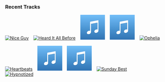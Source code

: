 ### Recent Tracks
[<img src='https://lastfm.freetls.fastly.net/i/u/300x300/af79cdb6a5f5c3d6a2f5edbad092a265.png' width='16%' height='16%' alt='Nice Guy'>](https://www.last.fm/music/courtship./_/nice%2bguy)&nbsp;&nbsp;&nbsp;&nbsp;[<img src='https://lastfm.freetls.fastly.net/i/u/300x300/510c30594b4143e7902480fa2fd7ba8b.png' width='16%' height='16%' alt='Heard It All Before'>](https://www.last.fm/music/bend%2bsinister/_/heard%2bit%2ball%2bbefore)&nbsp;&nbsp;&nbsp;&nbsp;[<img src='https://github.com/atfinke/atfinke/blob/master/placeholder.jpeg?raw=true' width='16%' height='16%' alt='Van Horn'>](https://www.last.fm/music/saint%2bmotel/_/van%2bhorn)&nbsp;&nbsp;&nbsp;&nbsp;[<img src='https://github.com/atfinke/atfinke/blob/master/placeholder.jpeg?raw=true' width='16%' height='16%' alt='G+O'>](https://www.last.fm/music/whylo/_/g%252bo)&nbsp;&nbsp;&nbsp;&nbsp;[<img src='https://lastfm.freetls.fastly.net/i/u/300x300/ea77f864eff0a4283fa30b8edade7ddb.png' width='16%' height='16%' alt='Ophelia'>](https://www.last.fm/music/the%2blumineers/_/ophelia)&nbsp;&nbsp;&nbsp;&nbsp;<br>[<img src='https://lastfm.freetls.fastly.net/i/u/300x300/f15ea786bf974db5ba5237bd509e7389.png' width='16%' height='16%' alt='Heartbeats'>](https://www.last.fm/music/jos%25c3%25a9%2bgonz%25c3%25a1lez/_/heartbeats)&nbsp;&nbsp;&nbsp;&nbsp;[<img src='https://github.com/atfinke/atfinke/blob/master/placeholder.jpeg?raw=true' width='16%' height='16%' alt='Good as Hell'>](https://www.last.fm/music/lizzo/_/good%2bas%2bhell)&nbsp;&nbsp;&nbsp;&nbsp;[<img src='https://github.com/atfinke/atfinke/blob/master/placeholder.jpeg?raw=true' width='16%' height='16%' alt='Nice to Meet Ya'>](https://www.last.fm/music/niall%2bhoran/_/nice%2bto%2bmeet%2bya)&nbsp;&nbsp;&nbsp;&nbsp;[<img src='https://lastfm.freetls.fastly.net/i/u/300x300/5e4f6cbd598c5d7723e57d079287874a.png' width='16%' height='16%' alt='Sunday Best'>](https://www.last.fm/music/surfaces/_/sunday%2bbest)&nbsp;&nbsp;&nbsp;&nbsp;[<img src='https://lastfm.freetls.fastly.net/i/u/300x300/9c20cae0c7b74e2dcebe51713abd638a.png' width='16%' height='16%' alt='Hypnotized'>](https://www.last.fm/music/fever%2bfever/_/hypnotized)&nbsp;&nbsp;&nbsp;&nbsp;<br>